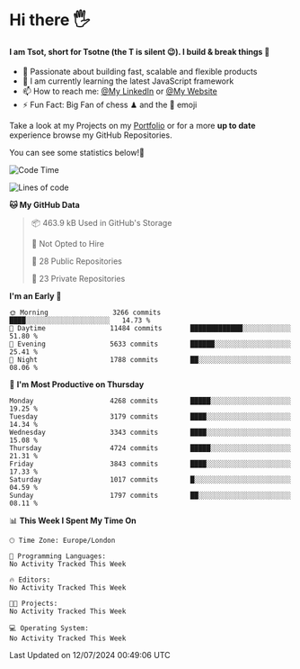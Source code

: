 # Hi there :raised_hand_with_fingers_splayed:
#### I am Tsot, short for Tsotne (the T is silent :wink:). I build & break things :space_invader:
- :telescope: Passionate about building fast, scalable and flexible products
- :seedling: I am currently learning the latest JavaScript framework 
- :mailbox: How to reach me: [@My LinkedIn](https://www.linkedin.com/in/tsotne-gvadzabia/) or [@My Website](https://tsotne.co.uk/contact)
- :zap: Fun Fact: Big Fan of chess ♟ and the 👾 emoji

Take a look at my Projects on my [Portfolio](https://tsotne.co.uk/) or for a more **up to date** experience browse my GitHub Repositories.

You can see some statistics below!:space_invader:
<!--START_SECTION:waka-->
![Code Time](http://img.shields.io/badge/Code%20Time-761%20hrs%202%20mins-blue)

![Lines of code](https://img.shields.io/badge/From%20Hello%20World%20I%27ve%20Written-7.7%20million%20lines%20of%20code-blue)

**🐱 My GitHub Data** 

> 📦 463.9 kB Used in GitHub's Storage 
 > 
> 🚫 Not Opted to Hire
 > 
> 📜 28 Public Repositories 
 > 
> 🔑 23 Private Repositories 
 > 
**I'm an Early 🐤** 

```text
🌞 Morning                3266 commits        ████░░░░░░░░░░░░░░░░░░░░░   14.73 % 
🌆 Daytime                11484 commits       █████████████░░░░░░░░░░░░   51.80 % 
🌃 Evening                5633 commits        ██████░░░░░░░░░░░░░░░░░░░   25.41 % 
🌙 Night                  1788 commits        ██░░░░░░░░░░░░░░░░░░░░░░░   08.06 % 
```
📅 **I'm Most Productive on Thursday** 

```text
Monday                   4268 commits        █████░░░░░░░░░░░░░░░░░░░░   19.25 % 
Tuesday                  3179 commits        ████░░░░░░░░░░░░░░░░░░░░░   14.34 % 
Wednesday                3343 commits        ████░░░░░░░░░░░░░░░░░░░░░   15.08 % 
Thursday                 4724 commits        █████░░░░░░░░░░░░░░░░░░░░   21.31 % 
Friday                   3843 commits        ████░░░░░░░░░░░░░░░░░░░░░   17.33 % 
Saturday                 1017 commits        █░░░░░░░░░░░░░░░░░░░░░░░░   04.59 % 
Sunday                   1797 commits        ██░░░░░░░░░░░░░░░░░░░░░░░   08.11 % 
```


📊 **This Week I Spent My Time On** 

```text
🕑︎ Time Zone: Europe/London

💬 Programming Languages: 
No Activity Tracked This Week

🔥 Editors: 
No Activity Tracked This Week

🐱‍💻 Projects: 
No Activity Tracked This Week

💻 Operating System: 
No Activity Tracked This Week
```


 Last Updated on 12/07/2024 00:49:06 UTC
<!--END_SECTION:waka-->
